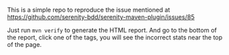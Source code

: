 This is a simple repo to reproduce the issue mentioned at https://github.com/serenity-bdd/serenity-maven-plugin/issues/85

Just run `mvn verify` to generate the HTML report. And go to the bottom of the report, click one of the tags, you will see the incorrect stats near the top of the page.
